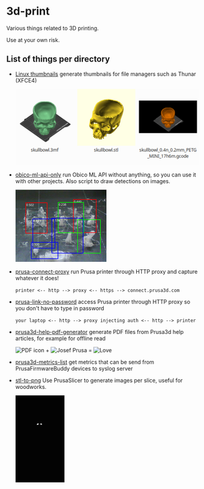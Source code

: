 # 3d-print

Various things related to 3D printing.

Use at your own risk.

## List of things per directory

- [Linux thumbnails](linux-thumbnails/README.md)
  generate thumbnails for file managers such as Thunar (XFCE4)

  ![linux-thumbnails](linux-thumbnails/linux-thumbnails.png)

- [obico-ml-api-only](obico-ml-api-only/README.md)
  run Obico ML API without anything, so you can use it with other projects.
  Also script to draw detections on images.

  ![example small](./obico-ml-api-only/example_small.png)

- [prusa-connect-proxy](prusa-connect-proxy/README.md)
  run Prusa printer through HTTP proxy and capture whatever it does!

  `printer <-- http --> proxy <-- https --> connect.prusa3d.com`

- [prusa-link-no-password](prusa-link-no-password/README.md)
  access Prusa printer through HTTP proxy so you don't have to type in password

  `your laptop <-- http --> proxy injecting auth <-- http --> printer`

- [prusa3d-help-pdf-generator](prusa3d-help-pdf-generator/README.md)
  generate PDF files from Prusa3d help articles, for example for offline read
  <!-- markdownlint-disable html line-length -->
  <img src="https://upload.wikimedia.org/wikipedia/commons/8/87/PDF_file_icon.svg" width="16px" alt="PDF icon"> + <img src="https://encrypted-tbn0.gstatic.com/images?q=tbn:ANd9GcTcci_ihHlaQrtKYWEQe0PbDgoJBWvWhtkoY5kAg7v4bsBeiQVR43_qeU1X3_9aCTgAwFE&usqp=CAU" height="16px" alt="Josef Prusa"> =
  <img src="https://upload.wikimedia.org/wikipedia/commons/thumb/f/f1/Heart_coraz%C3%B3n.svg/1280px-Heart_coraz%C3%B3n.svg.png" height="16px" alt="Love">
  <!-- markdownlint-enable html line-length -->

- [prusa3d-metrics-list](prusa3d-metrics-list/README.md)
  get metrics that can be send from PrusaFirmwareBuddy devices to syslog server

- [stl-to-png](stl-to-png/README.md)
  Use PrusaSlicer to generate images per slice, useful for woodworks.

  ![skull_w_jaw](./stl-to-png/skull_w_jaw.gif)
